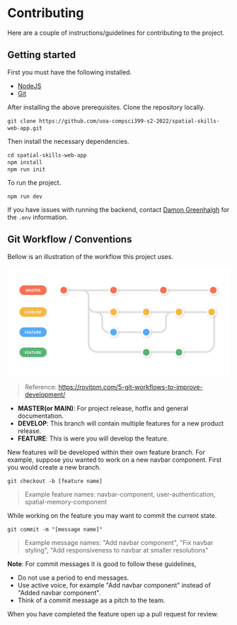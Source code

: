 # Contributing

Here are a couple of instructions/guidelines for contributing to the project.

## Getting started

First you must have the following installed.

- [NodeJS](https://nodejs.org/en/download/)
- [Git](https://git-scm.com/downloads)


After installing the above prerequisites. Clone the repository locally.

```
git clone https://github.com/uoa-compsci399-s2-2022/spatial-skills-web-app.git
```

Then install the necessary dependencies.

```
cd spatial-skills-web-app
npm install
npm run init
```

To run the project.

```
npm run dev
```

If you have issues with running the backend, contact [Damon Greenhalgh](https://github.com/DamonGreenhalgh) for the `.env` information.

## Git Workflow / Conventions

Bellow is an illustration of the workflow this project uses.

![Git workflow diagram displaying the use of a develop branch with feature branches.](/.github/git-workflow.png)

> Reference: https://rovitpm.com/5-git-workflows-to-improve-development/ 

- **MASTER(or MAIN)**: For project release, hotfix and general documentation.
- **DEVELOP**: This branch will contain multiple features for a new product release.
- **FEATURE**: This is were you will develop the feature.

New features will be developed within their own feature branch. For example, suppose you wanted to work on a new navbar component. First you would create a new branch.

```
git checkout -b [feature name]
```
> Example feature names: navbar-component, user-authentication, spatial-memory-component

While working on the feature you may want to commit the current state.

```
git commit -m "[message name]"
```
> Example message names: "Add navbar component", "Fix navbar styling", "Add responsiveness to navbar at smaller resolutions"

**Note**: For commit messages it is good to follow these guidelines,
- Do not use a period to end messages.
- Use active voice, for example "Add navbar component" instead of "Added navbar component".
- Think of a commit message as a pitch to the team.

When you have completed the feature open up a pull request for review.

